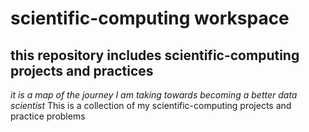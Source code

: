 # scientific-computing workspace

## this repository includes scientific-computing projects and practices
*it is a map of the journey I am taking towards becoming a better data scientist*
This is a collection of my scientific-computing projects and practice problems

